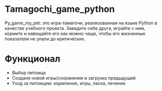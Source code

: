 # Tamagochi_game_python
Py_game_my_pet: это игра-тамагочи, реализованная на языке Python в качестве учебного проекта. Заведите себе друга, играйте с ним, кормите и навещайте его как можно чаще, чтобы его жизненные показатели не упали до критических.
# Функционал
- Выбор питомца
- Создане новой игры/сохранение и загрузка предыдущей
- Уход за питомцем: кормление, игры, ласка, лечение
